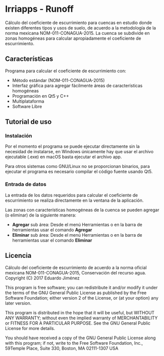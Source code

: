 # Irriapps - Runoff

Cálculo del coeficiente de escurrimiento para cuencas en estudio donde existen
diferentes tipos y usos de suelo, de acuerdo a la metodología de la norma
mexicana NOM-011-CONAGUA-2015. La cuenca se subdivide en zonas homogéneas para
calcular apropiadamente el coeficiente de escurrimiento.

## Características

Programa para calcular el coeficiente de escurrimiento con:

 * Método estándar (NOM-011-CONAGUA-2015)
 * Interfaz gráfica para agregar fácilmente áreas de características homogéneas
 * Programación en Qt5 y C++
 * Multiplataforma
 * Software Libre

## Tutorial de uso

### Instalación

Por el momento el programa se puede ejecutar directamente sin la necesidad de
instalarse, en Windows únicamente hay que usar el archivo ejecutable (.exe)
en macOS basta ejecutar el archivo app.

Para otros sistemas como GNU/Linux no se proporcionan binarios, para ejecutar el
programa es necesario compilar el código fuente usando Qt5.

### Entrada de datos

La entrada de los datos requeridos para calcular el coeficiente de escurrimiento
se realiza directamente en la ventana de la aplicación.

Las zonas con características homogéneas de la cuenca se pueden agregar (o
eliminar) de la siguiente manera:

 * **Agregar** sub área: Desde el menú Herramientas o en la barra de
   herramientas usar el comando **Agregar**
 * **Eliminar** sub área: Desde el menú Herramientas o en la barra de
   herramientas usar el comando **Eliminar**

## Licencia

Cálculo del coeficiente de escurrimiento de acuerdo a la norma oficial
mexicana NOM-011-CONAGUA-2015, Conservación del recurso agua.
Copyright (C) 2017 Eduardo Jiménez

This program is free software; you can redistribute it and/or modify it
under the terms of the GNU General Public License as published by the Free
Software Foundation; either version 2 of the License, or (at your option)
any later version.

This program is distributed in the hope that it will be useful, but WITHOUT
ANY WARRANTY; without even the implied warranty of MERCHANTABILITY or
FITNESS FOR A PARTICULAR PURPOSE. See the GNU General Public License for
more details.

You should have received a copy of the GNU General Public License along
with this program; if not, write to the Free Software Foundation, Inc.,
59Temple Place, Suite 330, Boston, MA 02111-1307 USA
